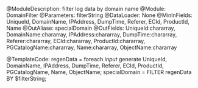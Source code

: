 @ModuleDescription: filter log data by domain name
@Module: DomainFilter
@Parameters: filterString
@DataLoader: None
@MinInFields: UniqueId, DomainName, IPAddress, DumpTime, Referer, ECId, ProductId, Name
@OutAliase: specialDomain
@OutFields: UniqueId:chararray, DomainName:chararray, IPAddress:chararray, DumpTime:chararray, Referer:chararray, ECId:chararray, ProductId:chararray, PGCatalogName:chararray, Name:chararray, ObjectName:chararray

@TemplateCode: 
regenData = foreach $input$ generate UniqueId, DomainName, IPAddress, DumpTime, Referer, ECId, ProductId, PGCatalogName, Name, ObjectName;
specialDomain = FILTER regenData BY $filterString; 
